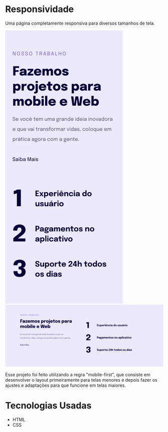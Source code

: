 # Responsividade

Uma página completamente responsiva para diversos tamanhos de tela.

<img src="./Mobile.png" />
<img src="./Desktop.png" />

Esse projeto foi feito utiilzando a regra "mobile-first", que consiste em desenvolver o layout primeiramente para telas menores e depois fazer os ajustes e adaptações para que funcione em telas maiores.

# Tecnologias Usadas

<ul>
<li>HTML</li>
<li>CSS</li>
</ul>
